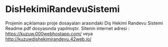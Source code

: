 # DisHekimiRandevuSistemi

Projenin açıklaması proje dosayaları arasındaki Diş Hekimi Randevu Sistemi Readme.pdf dosyasında yapılmıştır.
Sitenin internet adresi : https://kuzuw.000webhostapp.com/ veya http://kuzuwdishekimirandevu.42web.io/
